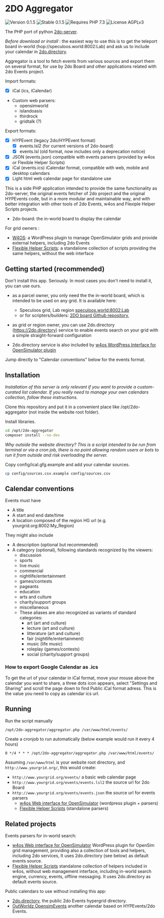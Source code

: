 # 2DO Aggregator

![Version 0.1.5](https://badgen.net/badge/Version/0.1.5/FFaa00)
![Stable 0.1.5](https://badgen.net/badge/0.1.5/None/00aa00)
![Requires PHP 7.3](https://badgen.net/badge/PHP/7.3/7884bf)
![License AGPLv3](https://badgen.net/badge/License/AGPLv3/552b55)

The PHP port of python [2do-server](https://github.com/GuduleLapointe/2do-server).

_Before download or install_ : the easiest way to use this is to get the teleport board in-world (hop://speculoos.world:8002:Lab) and ask us to include your calendar in [2do.directory](https://2do.directory/).

Aggregator is a tool to fetch events from various sources and export them 
on several format, for use by 2do Board and other applications related with
2do Events project.

Import formats:

- [x] iCal (ics, iCalendar)
- Custom web parsers:
  - opensimworld
  - islandoasis
  - thirdrock
  - gridtalk (?)

Export formats:

- [x] HYPEvent (legacy 2do/HYPEvent format)
  - [x] events.lsl2 (for current versions of 2do-board)
  - [x] events.lsl  (old format, now includes only a deprecation notice)
- [x] JSON (events.json) compatible with events parsers (provided by w4os or Flexible Helper Scripts)
- [x] iCal (events.ics) iCalendar format, compatible with web, mobile and desktop calendars
- [x] Light html web calendar page for standalone use

This is a side PHP application intended to provide the same functionality as 2do-server, the original events fetcher of 2do project and the original HYPEvents code, but in a more modular and maintainable way, and with better integration with other tools of 2do Events, w4os and Flexiple Helper Scripts projects.

- 2do-board: the in-world board to display the calendar

For grid owners :
- [W4OS](https://w4os.org): a WordPress plugin to manage OpenSimulator grids and provide external helpers, including 2do Events
- [Flexible Helper Scripts](https://github.com/GuduleLapointe/flexible_helper_scripts): a standalione collection of scripts providing the same helpers, without the web interface


## Getting started (recommended)

Don't install this app. Seriously. In most cases you don't need to install it, you can use ours.

- as a parcel owner, you only need the the in-world board, which is intended to be used on any grid. It is available here:

  - Speculoos grid, Lab region [speculoos.world:8002:Lab](hop://speculoos.world:8002/Lab/128/128/22)
  - or for scripters/builders: [2DO board Github repository](https://git.magiiic.com/opensimulator/2do-board),

- as grid or region owner, you can use 2do.directory (<https://2do.directory>) service to enable events search on your grid with a simple straight-forward configuration

- 2do.directory service is also included by [w4os WordPress Interface for OpenSimulator plugin](https://wordpress.org/plugins/w4os-opensimulator-web-interface/)

Jump directly to "Calendar conventions" below for the events format.

## Installation

_Installation of this server is only relevant if you want to provide a custom-curated list calendar. If you really need to manage your own calendars collection, follow these instructions._

Clone this repository and put it in a convenient place like /opt/2do-aggregator (not inside the website root folder).

Install libraries.
  ```bash
  cd /opt/2do-aggregator
  composer install --no-dev
  ```

_Why outside the website directory? This is a script intended to be run from terminal or via a cron job, there is no point allowing random users or bots to run it from outside and risk overloading the server._

Copy config/ical.gfg.example and add your calendar sources.
  ```bash
  cp config/sources.csv.example config/sources.csv
  ```

## Calendar conventions

Events must have
- A title
- A start and end date/time
- A location composed of the region HG url (e.g. yourgrid.org:8002:My_Region)

They might also include
- A description (optional but recommended)
- A category (optional), following standards recognized by the viewers:
  - discussion
  - sports
  - live music
  - commercial
  - nightlife/entertainment
  - games/contests
  - pageants
  - education
  - arts and culture
  - charity/support groups
  - miscellaneous
  - These aliases are also recognized as variants of standard categories:
    - art (art and culture)
    - lecture (art and culture)
    - litterature (art and culture)
    - fair (nightlife/entertainment)
    - music (life music)
    - roleplay (games/contests)
    - social (charity/support groups)

### How to export Google Calendar as .ics

To get the url of your calendar in iCal format, move your mouse above the calendar you want to share, a three dots icon appears, select "Settings and Sharing" and scroll the page down to find Public iCal format adress. This is the value you need to copy as calendar ics url.

## Running

Run the script manually
  ```bash
  /opt/2do-aggregator/aggregator.php /var/www/html/events/
  ```

Create a cronjob to run automatically (below example would run it every 4 hours)
  ```
  0 */4 * * * /opt/2do-aggregator/aggregator.php /var/www/html/events/
  ```

Assuming `/var/www/html` is your website root directory, and `http://www.yourgrid.org/`, this would create:
- `http://www.yourgrid.org/events/` a basic web calendar page
- `http://www.yourgrid.org/events/events.lsl2` the source url for 2do Board
- `http://www.yourgrid.org/events/events.json` the source url for events parsers
  - [w4os Web interface for OpenSimulator](https://w4os.org) (wordpress plugin + parsers)
  - [Flexible Helper Scripts](https://github.com/GuduleLapointe/flexible_helper_scripts) (standalone parsers)

## Related projects

Events parsers for in-world search:
- [w4os Web interface for OpenSimulator](https://w4os.org) WordPress plugin for OpenSim grid management, providing also a collection of tools and helpers, including 2do services, It uses 2do.directory (see below) as default events source.
- [Flexible Helper Scripts](https://github.com/GuduleLapointe/flexible_helper_scripts) standalone collection of helpers included in w4os, without web management interface, including in-world search engine, currency, events, offline messaging. It uses 2do.directory as default events source.

Public calendars to use without installing this app:
- [2do.directory](https://2do.directory), the public 2do Events hypergrid directory.
- [OutWorldz OpensimEvents](https://github.com/Outworldz/OpensimEvents) another calendar based on HYPEvents/2do Events.
